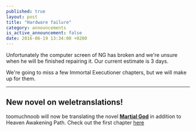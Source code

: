 ```yaml
---
published: true
layout: post
title: "Hardware failure"
category: announcements
is_active_announcement: false
date: 2016-06-19 13:34:00 +0200
---
```

Unfortunately the computer screen of NG  has broken and we're unsure when he will be finished repairing it. Our current estimate is 3 days.

We're going to miss a few Immortal Executioner chapters, but we will make up for them.

***

## New novel on weletranslations!

toomuchnoob will now be translating the novel [**Martial God**]({{site.baseurl}}/martial_god.html) in addition to Heaven Awakening Path. Check out the first chapter [here]({{site.baseurl}}/martial-god/martial-god-chapter-01-01.html)

